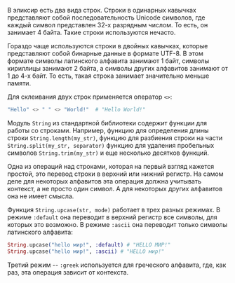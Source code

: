 
В эликсир есть два вида строк. Строки в одинарных кавычках представляют собой последовательность Unicode символов, где каждый символ представлен 32-х разрядным числом. То есть, он занимает 4 байта. Такие строки используются нечасто.

Гораздо чаще используются строки в двойных кавычках, которые представляют собой бинарные данные в формате UTF-8. В этом формате символы латинского алфавита занимают 1 байт, символы кириллицы занимают 2 байта, а символы других алфавитов занимают от 1 до 4-х байт. То есть, такая строка занимает значительно меньше памяти.

Для склеивания двух строк применяется оператор `<>`:

```elixir
"Hello" <> " " <> "World!"  # "Hello World!"
```

Модуль `String` из стандартной библиотеки содержит функции для работы со строками. Например, функцию для определения длины строки `String.length(my_str)`, функцию для разбиения строки на части `String.split(my_str, separator)` функцию для удаления пробельных символов `String.trim(my_str)` и еще несколько десятков функций.

Одна из операций над строками, которая на первый взгляд кажется простой, это перевод строки в верхний или нижний регистр. На самом деле для некоторых алфавитов эта операция должна учитывать контекст, а не просто один символ. А для некоторых других алфавитов она не имеет смысла.

Функция `String.upcase(str, mode)` работает в трех разных режимах. В режиме `:default` она переводит в верхний регистр все символы, для которых это возможно. В режиме `:ascii` она переводит только символы латинского алфавита:

```elixir
String.upcase("hello мир!", :default) # "HELLO МИР!"
String.upcase("hello мир!", :ascii) # "HELLO мир!"
```

Третий режим -- `:greek` используется для греческого алфавита, где, как раз, эта операция зависит от контекста.
